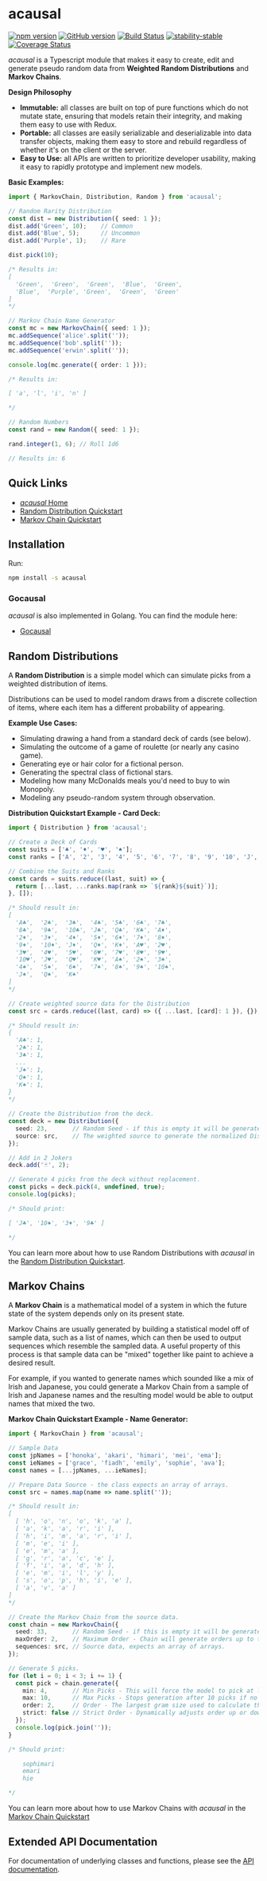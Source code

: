 # acausal

[![npm version](https://badge.fury.io/js/acausal.svg)](https://badge.fury.io/js/acausal) [![GitHub version](https://badge.fury.io/gh/abrisene%2Facausal.svg)](https://badge.fury.io/gh/abrisene%2Facausal) [![Build Status](https://app.travis-ci.com/abrisene/acausal.svg?branch=master)](https://app.travis-ci.com/abrisene/acausal) [![stability-stable](https://img.shields.io/badge/stability-stable-green.svg)](https://github.com/emersion/stability-badges#stable) [![Coverage Status](https://coveralls.io/repos/github/abrisene/acausal/badge.svg?branch=master)](https://coveralls.io/github/abrisene/acausal?branch=master)

*acausal* is a Typescript module that makes it easy to create, edit and generate pseudo random data from **Weighted Random Distributions** and **Markov Chains**.


**Design Philosophy**
- **Immutable:** all classes are built on top of pure functions which do not mutate state, ensuring that models retain their integrity, and making them easy to use with Redux.
- **Portable:** all classes are easily serializable and deserializable into data transfer objects, making them easy to store and rebuild regardless of whether it's on the client or the server.
- **Easy to Use:** all APIs are written to prioritize developer usability, making it easy to rapidly prototype and implement new models.


**Basic Examples:**
```typescript
import { MarkovChain, Distribution, Random } from 'acausal';

// Random Rarity Distribution
const dist = new Distribution({ seed: 1 });
dist.add('Green', 10);    // Common
dist.add('Blue', 5);      // Uncommon
dist.add('Purple', 1);    // Rare

dist.pick(10);

/* Results in:
[
  'Green',  'Green',  'Green',  'Blue',  'Green',
  'Blue',  'Purple', 'Green',  'Green',  'Green'
]
*/

// Markov Chain Name Generator
const mc = new MarkovChain({ seed: 1 });
mc.addSequence('alice'.split(''));
mc.addSequence('bob'.split(''));
mc.addSequence('erwin'.split(''));

console.log(mc.generate({ order: 1 }));

/* Results in:

[ 'a', 'l', 'i', 'n' ]

*/

// Random Numbers
const rand = new Random({ seed: 1 });

rand.integer(1, 6); // Roll 1d6

// Results in: 6

```

## Quick Links

- [_acausal_ Home](https://github.com/abrisene/acausal/#readme)
- [Random Distribution Quickstart](https://github.com/abrisene/acausal/blob/master/readme/distribution.md#acausal-)
- [Markov Chain Quickstart](https://github.com/abrisene/acausal/blob/master/readme/markov.md#acausal-)

## Installation

Run:

```bash
npm install -s acausal
```

### Gocausal

*acausal* is also implemented in Golang. You can find the module here:
* [Gocausal](https://github.com/abrisene/gocausal)

## Random Distributions
A **Random Distribution** is a simple model which can simulate picks from a weighted distribution of items.

Distributions can be used to model random draws from a discrete collection of items, where each item has a different probability of appearing.

**Example Use Cases:**

- Simulating drawing a hand from a standard deck of cards (see below).
- Simulating the outcome of a game of roulette (or nearly any casino game).
- Generating eye or hair color for a fictional person.
- Generating the spectral class of fictional stars.
- Modeling how many McDonalds meals you'd need to buy to win Monopoly.
- Modeling any pseudo-random system through observation.

**Distribution Quickstart Example - Card Deck:**
```typescript
import { Distribution } from 'acausal';

// Create a Deck of Cards
const suits = ['♣️', '♦️', '♥️', '♠️'];
const ranks = ['A', '2', '3', '4', '5', '6', '7', '8', '9', '10', 'J', 'Q', 'K'];

// Combine the Suits and Ranks
const cards = suits.reduce((last, suit) => {
  return [...last, ...ranks.map(rank => `${rank}${suit}`)];
}, []);

/* Should result in:
[
  'A♣️',  '2♣️',  '3♣️',  '4♣️', '5♣️', '6♣️', '7♣️',
  '8♣️',  '9♣️',  '10♣️', 'J♣️', 'Q♣️', 'K♣️', 'A♦️',
  '2♦️',  '3♦️',  '4♦️',  '5♦️', '6♦️', '7♦️', '8♦️',
  '9♦️',  '10♦️', 'J♦️',  'Q♦️', 'K♦️', 'A♥️', '2♥️',
  '3♥️',  '4♥️',  '5♥️',  '6♥️', '7♥️', '8♥️', '9♥️',
  '10♥️', 'J♥️',  'Q♥️',  'K♥️', 'A♠️', '2♠️', '3♠️',
  '4♠️',  '5♠️',  '6♠️',  '7♠️', '8♠️', '9♠️', '10♠️',
  'J♠️',  'Q♠️',  'K♠️'
]
*/

// Create weighted source data for the Distribution
const src = cards.reduce((last, card) => ({ ...last, [card]: 1 }), {});

/* Should result in:
{
  'A♣️': 1,
  '2♣️': 1,
  '3♣️': 1,
  ...
  'J♠️': 1,
  'Q♠️': 1,
  'K♠️': 1,
}
*/

// Create the Distribution from the deck.
const deck = new Distribution({
  seed: 23,       // Random Seed - if this is empty it will be generated.
  source: src,    // The weighted source to generate the normalized Distribution from.
});

// Add in 2 Jokers
deck.add('🃏', 2);

// Generate 4 picks from the deck without replacement.
const picks = deck.pick(4, undefined, true);
console.log(picks);

/* Should print:

[ 'J♣️', '10♠️', '3♦️', '9♣️' ]

*/
```

You can learn more about how to use Random Distributions with _acausal_ in the [Random Distribution Quickstart](https://github.com/abrisene/acausal/blob/master/readme/distribution.md#acausal-).

## Markov Chains

A **Markov Chain** is a mathematical model of a system in which the future state of the system depends only on its present state.

Markov Chains are usually generated by building a statistical model off of sample data, such as a list of names, which can then be used to output sequences which resemble the sampled data. A useful property of this process is that sample data can be "mixed" together like paint to achieve a desired result.

For example, if you wanted to generate names which sounded like a mix of Irish and Japanese, you could generate a Markov Chain from a sample of Irish and Japanese names and the resulting model would be able to output names that mixed the two.

**Markov Chain Quickstart Example - Name Generator:**
```typescript
import { MarkovChain } from 'acausal';

// Sample Data
const jpNames = ['honoka', 'akari', 'himari', 'mei', 'ema'];
const ieNames = ['grace', 'fiadh', 'emily', 'sophie', 'ava'];
const names = [...jpNames, ...ieNames];

// Prepare Data Source - the class expects an array of arrays.
const src = names.map(name => name.split(''));

/* Should result in:
[
  [ 'h', 'o', 'n', 'o', 'k', 'a' ],
  [ 'a', 'k', 'a', 'r', 'i' ],
  [ 'h', 'i', 'm', 'a', 'r', 'i' ],
  [ 'm', 'e', 'i' ],
  [ 'e', 'm', 'a' ],
  [ 'g', 'r', 'a', 'c', 'e' ],
  [ 'f', 'i', 'a', 'd', 'h' ],
  [ 'e', 'm', 'i', 'l', 'y' ],
  [ 's', 'o', 'p', 'h', 'i', 'e' ],
  [ 'a', 'v', 'a' ]
]
*/

// Create the Markov Chain from the source data.
const chain = new MarkovChain({
  seed: 33,       // Random Seed - if this is empty it will be generated.
  maxOrder: 2,    // Maximum Order - Chain will generate orders up to this value.
  sequences: src, // Source data, expects an array of arrays.
});

// Generate 5 picks.
for (let i = 0; i < 3; i += 1) {
  const pick = chain.generate({
    min: 4,       // Min Picks - This will force the model to pick at least 4 times.
    max: 10,      // Max Picks - Stops generation after 10 picks if no end has been reached.
    order: 2,     // Order - The largest gram size used to calculate the next pick.
    strict: false // Strict Order - Dynamically adjusts order up or down each pick if false.
  });
  console.log(pick.join(''));
}

/* Should print:

    sophimari
    emari
    hie

*/
```

You can learn more about how to use Markov Chains with _acausal_ in the [Markov Chain Quickstart](https://github.com/abrisene/acausal/blob/master/readme/markov.md#acausal-)


## Extended API Documentation

For documentation of underlying classes and functions, please see the [API documentation](https://github.com/abrisene/acausal/modules.html).

